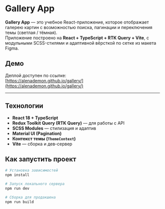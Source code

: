 # Gallery App

**Gallery App** — это учебное React-приложение, которое отображает галерею картин с возможностью поиска, пагинации и переключения темы (светлая / тёмная).  
Приложение построено на **React + TypeScript + RTK Query + Vite**, с модульными SCSS-стилями и адаптивной вёрсткой по сетке из макета Figma.


## Демо
Деплой доступен по ссылке:  
[https://alenademon.github.io/gallery/](https://alenademon.github.io/gallery/)

---
##  Технологии

-  **React 18 + TypeScript**
-  **Redux Toolkit Query (RTK Query)** — для работы с API
-  **SCSS Modules** — стилизация и адаптив
-  **Material UI (Pagination)**
-  **Контекст темы (`ThemeContext`)**
-  **Vite** — сборка и дев-сервер

## Как запустить проект

```bash 
# Установка зависимостей
npm install

# Запуск локального сервера
npm run dev

# Сборка для продакшена
npm run build
```